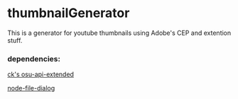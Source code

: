 # thumbnailGenerator
This is a generator for youtube thumbnails using Adobe's CEP and extention stuff.

### dependencies:
[ck's osu-api-extended](https://github.com/cyperdark/osu-api-extended)

[node-file-dialog](https://github.com/manorit2001/node-file-dialog)
